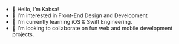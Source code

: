 - 👋 Hello, I’m Kabsa!
- 👀 I’m interested in Front-End Design and Development  
- 🌱 I’m currently learning iOS & Swift Engineering.   
- 💞️ I’m looking to collaborate on fun web and mobile development projects.   

 
 
<!---
KabsaA/KabsaA is a ✨ special ✨ repository because its `README.md` (this file) appears on your GitHub profile.
You can click the Preview link to take a look at your changes.     
--->  
 
